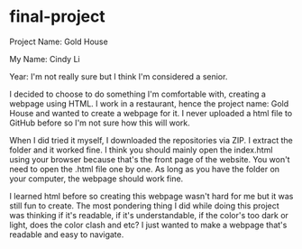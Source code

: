 # final-project

Project Name: Gold House

My Name: Cindy Li

Year: I'm not really sure but I think I'm considered a senior.

I decided to choose to do something I'm comfortable with, creating a webpage using HTML. I work in a restaurant, hence the project name: Gold House and wanted to create a webpage for it. I never uploaded a html file to GitHub before so I'm not sure how this will work.

When I did tried it myself, I downloaded the repositories via ZIP. I extract the folder and it worked 
fine. I think you should mainly open the index.html using your browser because that's the front page
of the website. You won't need to open the .html file one by one. As long as you have the folder on your computer, the webpage should work fine. 

I learned html before so creating this webpage wasn't hard for me but it was still fun to create. The most pondering thing I did while doing this project was thinking if 
it's readable, if it's understandable, if the color's too dark or light, does the color clash and etc? I just wanted to make a webpage that's readable and easy to navigate. 

